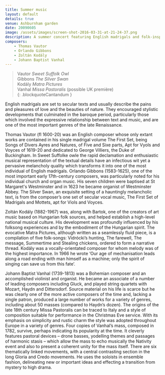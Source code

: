 ```yaml
---
title: Summer music
layout: default
details: true
venue: Ashburnham garden
date: 20090605
image: /assets/images/screen-shot-2016-03-31-at-21-24-37.png
description: A summer concert featuring English madrigals and folk-inspired works by Vautor, Gibbons, Kodály, and Vanhal in Ashburnham garden.
composers:
    - Thomas Vautor
    - Orlando Gibbons
    - Zoltán Kodály
    - Johann Baptist Vanhal
---
```

> Vautor *Sweet Suffolk Owl*  
> Gibbons *The Silver Swan*  
> Kodály *Matra Pictures*  
> Vanhal *Missa Pastoralis* (possible UK première)  
{: .blockquoteCantandum }

English madrigals are set to secular texts and usually describe the pains and pleasures of love and the beauties of nature.  They encouraged stylistic developments that culminated in the baroque period, particularly those which involved the expressive relationship between text and music, and are one of the most important genres of the late Renaissance.

Thomas Vautor (fl 1600-20) was an English composer whose only extant works are contained in his single madrigal volume The First Set, being Songs of Divers Ayres and Natures, of Five and Sixe parts, Apt for Vyols and Voyces of 1619-20 and dedicated to George Villiers, the Duke of Buckingham.  In Sweet Suffolke owle the rapid declamation and enthusiastic musical representation of the textual details have an infectious wit yet a pervasive melancholy quality which transforms it into one of the most individual of English madrigals.  Orlando Gibbons (1583-1625), one of the most important early 17th-century composers, was particularly noted for his individual church and organ music.  His seven children were baptised at St Margaret's Westminster and in 1623 he became organist of Westminster Abbey.  The Silver Swan, an exquisite setting of a hauntingly melancholic text, is from the composer’s one set of secular vocal music, The First Set of Madrigals and Mottets, apt for Viols and Voyces.

Zoltán Kodály (1882-1967) was, along with Bartok, one of the creators of art music based on Hungarian folk sources, and helped establish a high-level national musical culture.  His development was profoundly influenced by his folksong experiences and by the embodiment of the Hungarian spirit.  The evocative Matra Pictures, although written as a seamlessly fluid piece, is a compilation of five folk-songs: Vidrócki’s hunting, The farewell, The message, Summertime and Stealing chickens, ordered to form a narrative thread.  Kodály was a vocally-orientated composer for whom melody was of the highest importance.  In 1966 he wrote ‘Our age of mechanisation leads along a road ending with man himself as a machine; only the spirit of singing can save us from this fate’.

Johann Baptist Vanhal (1739-1813) was a Bohemian composer and an accomplished violinist and organist.  He became an associate of a number of leading composers including Gluck, and played string quartets with Mozart, Haydn and Dittersdorf.  Source material on his life is scarce but he was clearly one of the more active composers of the time and, lacking a single patron, produced a large number of works for a variety of genres, including about 50 masses (compared to Haydn’s dozen).  The origins of the late 18th century Missa Pastoralis can be traced to Italy and a style of composition suitable for performance in the Christmas Eve service.  With its emphasis on simplicity and rustic charm the style was adopted throughout Europe in a variety of genres.  Four copies of Vanhal’s mass, composed in 1782, survive, perhaps indicating its popularity at the time.  It cleverly features pastoral devices – drone basses, yodelling themes and passages of harmonic stasis – which allow the mass to echo musically the Nativity event and also to present a coherent unity for the mass itself.  There are six thematically linked movements, with a central contrasting section in the long Gloria and Credo movements.  He uses the soloists in ensemble fashion, delineating new or important ideas and effecting a transition from mystery to high drama.
